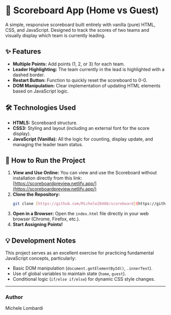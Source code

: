 # 🏀 Scoreboard App (Home vs Guest)

A simple, responsive scoreboard built entirely with vanilla (pure) HTML, CSS, and JavaScript. Designed to track the scores of two teams and visually display which team is currently leading.

## ✨ Features

* **Multiple Points:** Add points (1, 2, or 3) for each team.
* **Leader Highlighting:** The team currently in the lead is highlighted with a dashed border.
* **Restart Button:** Function to quickly reset the scoreboard to 0-0.
* **DOM Manipulation:** Clear implementation of updating HTML elements based on JavaScript logic.

## 🛠️ Technologies Used

* **HTML5:** Scoreboard structure.
* **CSS3:** Styling and layout (including an external font for the score display).
* **JavaScript (Vanilla):** All the logic for counting, display update, and managing the leader team status.

## 🚀 How to Run the Project

1.  **View and Use Online:**
    You can view and use the Scoreboard without installation directly from this link:
    [https://scoreboardpreview.netlify.app/](https://scoreboardpreview.netlify.app/)
2.  **Clone the Repository:**
    ```bash
    git clone [https://github.com/Michele20488/scoreboard](https://github.com/Michele20488/scoreboard)
    ```
3.  **Open in a Browser:**
    Open the `index.html` file directly in your web browser (Chrome, Firefox, etc.).
4.  **Start Assigning Points!**

## 💡 Development Notes

This project serves as an excellent exercise for practicing fundamental JavaScript concepts, particularly:

* Basic DOM manipulation (`document.getElementById()`, `.innerText`).
* Use of global variables to maintain state (`home`, `guest`).
* Conditional logic (`if/else if/else`) for dynamic CSS style changes.

---

### Author

Michele Lombardi
